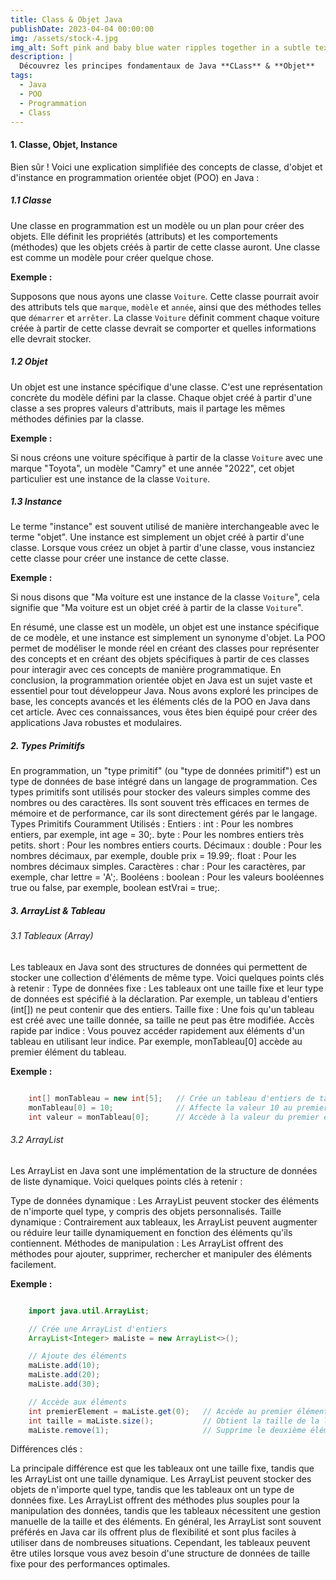 ```yaml
---
title: Class & Objet Java
publishDate: 2023-04-04 00:00:00
img: /assets/stock-4.jpg
img_alt: Soft pink and baby blue water ripples together in a subtle texture.
description: |
  Découvrez les principes fondamentaux de Java **CLass** & **Objet**
tags:
  - Java
  - POO
  - Programmation
  - Class
---
```

#### 1. Classe, Objet, Instance

Bien sûr ! Voici une explication simplifiée des concepts de classe, d'objet et d'instance en programmation orientée objet (POO) en Java :

##### 1.1 Classe

Une classe en programmation est un modèle ou un plan pour créer des objets. Elle définit les propriétés (attributs) et les comportements (méthodes) que les objets créés à partir de cette classe auront. Une classe est comme un modèle pour créer quelque chose.

**Exemple :**

Supposons que nous ayons une classe `Voiture`. Cette classe pourrait avoir des attributs tels que `marque`, `modèle` et `année`, ainsi que des méthodes telles que `démarrer` et `arrêter`. La classe `Voiture` définit comment chaque voiture créée à partir de cette classe devrait se comporter et quelles informations elle devrait stocker.

##### 1.2 Objet

Un objet est une instance spécifique d'une classe. C'est une représentation concrète du modèle défini par la classe. Chaque objet créé à partir d'une classe a ses propres valeurs d'attributs, mais il partage les mêmes méthodes définies par la classe.

**Exemple :**

Si nous créons une voiture spécifique à partir de la classe `Voiture` avec une marque "Toyota", un modèle "Camry" et une année "2022", cet objet particulier est une instance de la classe `Voiture`.

##### 1.3 Instance

Le terme "instance" est souvent utilisé de manière interchangeable avec le terme "objet". Une instance est simplement un objet créé à partir d'une classe. Lorsque vous créez un objet à partir d'une classe, vous instanciez cette classe pour créer une instance de cette classe.

**Exemple :**

Si nous disons que "Ma voiture est une instance de la classe `Voiture`", cela signifie que "Ma voiture est un objet créé à partir de la classe `Voiture`".

En résumé, une classe est un modèle, un objet est une instance spécifique de ce modèle, et une instance est simplement un synonyme d'objet. La POO permet de modéliser le monde réel en créant des classes pour représenter des concepts et en créant des objets spécifiques à partir de ces classes pour interagir avec ces concepts de manière programmatique.
En conclusion, la programmation orientée objet en Java est un sujet vaste et essentiel pour tout développeur Java. Nous avons exploré les principes de base, les concepts avancés et les éléments clés de la POO en Java dans cet article. Avec ces connaissances, vous êtes bien équipé pour créer des applications Java robustes et modulaires.

##### 2. Types Primitifs

En programmation, un "type primitif" (ou "type de données primitif") est un type de données de base intégré dans un langage de programmation. Ces types primitifs sont utilisés pour stocker des valeurs simples comme des nombres ou des caractères. Ils sont souvent très efficaces en termes de mémoire et de performance, car ils sont directement gérés par le langage.
Types Primitifs Couramment Utilisés :
    Entiers :
        int : Pour les nombres entiers, par exemple, int age = 30;.
        byte : Pour les nombres entiers très petits.
        short : Pour les nombres entiers courts.
    Décimaux :
        double : Pour les nombres décimaux, par exemple, double prix = 19.99;.
        float : Pour les nombres décimaux simples.
    Caractères :
        char : Pour les caractères, par exemple, char lettre = 'A';.
    Booléens :
        boolean : Pour les valeurs booléennes true ou false, par exemple, boolean estVrai = true;.

##### 3. ArrayList & Tableau

###### 3.1 Tableaux (Array)

Les tableaux en Java sont des structures de données qui permettent de stocker une collection d'éléments de même type. Voici quelques points clés à retenir :
Type de données fixe : Les tableaux ont une taille fixe et leur type de données est spécifié à la déclaration. Par exemple, un tableau d'entiers (int[]) ne peut contenir que des entiers.
Taille fixe : Une fois qu'un tableau est créé avec une taille donnée, sa taille ne peut pas être modifiée.
Accès rapide par indice : Vous pouvez accéder rapidement aux éléments d'un tableau en utilisant leur indice. Par exemple, monTableau[0] accède au premier élément du tableau.

**Exemple :**

```java

    int[] monTableau = new int[5];   // Crée un tableau d'entiers de taille 5
    monTableau[0] = 10;              // Affecte la valeur 10 au premier élément
    int valeur = monTableau[0];      // Accède à la valeur du premier élément

```
###### 3.2 ArrayList

Les ArrayList en Java sont une implémentation de la structure de données de liste dynamique. Voici quelques points clés à retenir :

Type de données dynamique : Les ArrayList peuvent stocker des éléments de n'importe quel type, y compris des objets personnalisés.
Taille dynamique : Contrairement aux tableaux, les ArrayList peuvent augmenter ou réduire leur taille dynamiquement en fonction des éléments qu'ils contiennent.
Méthodes de manipulation : Les ArrayList offrent des méthodes pour ajouter, supprimer, rechercher et manipuler des éléments facilement.

**Exemple :**

```java

    import java.util.ArrayList;

    // Crée une ArrayList d'entiers
    ArrayList<Integer> maListe = new ArrayList<>();

    // Ajoute des éléments
    maListe.add(10);
    maListe.add(20);
    maListe.add(30);

    // Accède aux éléments
    int premierElement = maListe.get(0);   // Accède au premier élément
    int taille = maListe.size();           // Obtient la taille de la liste
    maListe.remove(1);                     // Supprime le deuxième élément

```

Différences clés :

La principale différence est que les tableaux ont une taille fixe, tandis que les ArrayList ont une taille dynamique.
Les ArrayList peuvent stocker des objets de n'importe quel type, tandis que les tableaux ont un type de données fixe.
Les ArrayList offrent des méthodes plus souples pour la manipulation des données, tandis que les tableaux nécessitent une gestion manuelle de la taille et des éléments.
En général, les ArrayList sont souvent préférés en Java car ils offrent plus de flexibilité et sont plus faciles à utiliser dans de nombreuses situations. Cependant, les tableaux peuvent être utiles lorsque vous avez besoin d'une structure de données de taille fixe pour des performances optimales.

